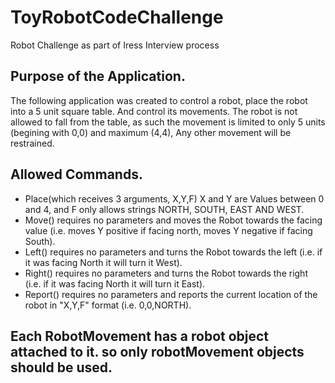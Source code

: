 # ToyRobotCodeChallenge
Robot Challenge as part of Iress Interview process

## Purpose of the Application.

The following application was created to control a robot, place the robot into a 5 unit square table. And control its movements.
The robot is not allowed to fall from the table, as such the movement is limited to only 5 units (begining with 0,0) and maximum (4,4), Any other movement will be restrained.


## Allowed Commands.

- Place(which receives 3 arguments, X,Y,F) X and Y are Values between 0 and 4, and F only allows strings NORTH, SOUTH, EAST AND WEST.
- Move() requires no parameters and moves the Robot towards the facing value (i.e. moves Y positive if facing north, moves Y negative if facing South).
- Left() requires no parameters and turns the Robot towards the left (i.e. if it was facing North it will turn it West).
- Right() requires no parameters and turns the Robot towards the right (i.e. if it was facing North it will turn it East).
- Report() requires no parameters and reports the current location of the robot in "X,Y,F" format (i.e. 0,0,NORTH).


## Each RobotMovement has a robot object attached to it. so only robotMovement objects should be used.

